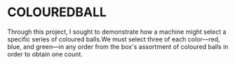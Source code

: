 # COLOUREDBALL
Through this project, I sought to demonstrate how a machine might select a specific series of coloured balls.We must select three of each color—red, blue, and green—in any order from the box's assortment of coloured balls in order to obtain one count. 
